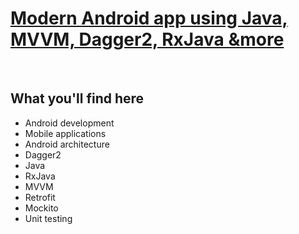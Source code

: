 <!-- #######  YAY, I AM THE SOURCE EDITOR! #########-->
<div class="course-overview--component-margin--1nlYK">
<div class="udlite-text-md course-lead--course-title--2LxK6" data-purpose="title">
<div class="top-container dark-background">
<div class="dark-background-inner-position-container">
<div class="">
<div class="course-landing-page__main-content dark-background-inner-text-container">
<div class="clp-component-render">
<div class="udlite-text-sm clp-lead">
<div class="clp-component-render">
<h1 class="udlite-heading-xl clp-lead__title clp-lead__title--small" data-purpose="lead-title"><a href="https://www.udemy.com/course/modernandroidappjava/">Modern Android app using Java, MVVM, Dagger2, RxJava &amp;more</a></h1>
</div>
</div>
</div>
</div>
<div class="ud-component--course-landing-page-udlite--sidebar-container-top-mark">&nbsp;</div>
</div>
</div>
</div>
<div class="bottom-container">
<div class="course-landing-page__main-content component-margin">
<div class="clp-component-render"><span id="objective" class="in-page-offset-anchor"></span>
<div class="clp-component-render">
<div class="ud-component--course-landing-page-udlite--whatwillyoulearn" data-component-props="{&quot;objectives&quot;:[&quot;Android development&quot;,&quot;Mobile applications&quot;,&quot;Android architecture&quot;,&quot;Dagger2&quot;,&quot;Java&quot;,&quot;RxJava&quot;,&quot;MVVM&quot;,&quot;Retrofit&quot;,&quot;Mockito&quot;,&quot;Unit testing&quot;]}">
<div class="what-you-will-learn--what-will-you-learn--mnJ5T">
<h2 class="udlite-heading-xl what-you-will-learn--title--hropy">What you'll find here</h2>
<div class="what-you-will-learn--content-spacing--3btHJ">
<ul class="unstyled-list udlite-block-list what-you-will-learn--objectives-list--2cWZN">
<li>
<div class="udlite-block-list-item udlite-block-list-item-small udlite-block-list-item-tight udlite-block-list-item-neutral udlite-text-sm" data-purpose="objective">
<div class="udlite-block-list-item-content"><span class="what-you-will-learn--objective-item--ECarc">Android development</span></div>
</div>
</li>
<li>
<div class="udlite-block-list-item udlite-block-list-item-small udlite-block-list-item-tight udlite-block-list-item-neutral udlite-text-sm" data-purpose="objective">
<div class="udlite-block-list-item-content"><span class="what-you-will-learn--objective-item--ECarc">Mobile applications</span></div>
</div>
</li>
<li>
<div class="udlite-block-list-item udlite-block-list-item-small udlite-block-list-item-tight udlite-block-list-item-neutral udlite-text-sm" data-purpose="objective">
<div class="udlite-block-list-item-content"><span class="what-you-will-learn--objective-item--ECarc">Android architecture</span></div>
</div>
</li>
<li>
<div class="udlite-block-list-item udlite-block-list-item-small udlite-block-list-item-tight udlite-block-list-item-neutral udlite-text-sm" data-purpose="objective">
<div class="udlite-block-list-item-content"><span class="what-you-will-learn--objective-item--ECarc">Dagger2</span></div>
</div>
</li>
<li>
<div class="udlite-block-list-item udlite-block-list-item-small udlite-block-list-item-tight udlite-block-list-item-neutral udlite-text-sm" data-purpose="objective">
<div class="udlite-block-list-item-content"><span class="what-you-will-learn--objective-item--ECarc">Java</span></div>
</div>
</li>
<li>
<div class="udlite-block-list-item udlite-block-list-item-small udlite-block-list-item-tight udlite-block-list-item-neutral udlite-text-sm" data-purpose="objective">
<div class="udlite-block-list-item-content"><span class="what-you-will-learn--objective-item--ECarc">RxJava</span></div>
</div>
</li>
<li>
<div class="udlite-block-list-item udlite-block-list-item-small udlite-block-list-item-tight udlite-block-list-item-neutral udlite-text-sm" data-purpose="objective">
<div class="udlite-block-list-item-content"><span class="what-you-will-learn--objective-item--ECarc">MVVM</span></div>
</div>
</li>
<li>
<div class="udlite-block-list-item udlite-block-list-item-small udlite-block-list-item-tight udlite-block-list-item-neutral udlite-text-sm" data-purpose="objective">
<div class="udlite-block-list-item-content"><span class="what-you-will-learn--objective-item--ECarc">Retrofit</span></div>
</div>
</li>
<li>
<div class="udlite-block-list-item udlite-block-list-item-small udlite-block-list-item-tight udlite-block-list-item-neutral udlite-text-sm" data-purpose="objective">
<div class="udlite-block-list-item-content"><span class="what-you-will-learn--objective-item--ECarc">Mockito</span></div>
</div>
</li>
<li>
<div class="udlite-block-list-item udlite-block-list-item-small udlite-block-list-item-tight udlite-block-list-item-neutral udlite-text-sm" data-purpose="objective">
<div class="udlite-block-list-item-content"><span class="what-you-will-learn--objective-item--ECarc">Unit testing</span></div>
</div>
</li>
</ul>
</div>
</div>
</div>
</div>
</div>
</div>
</div>
</div>
</div>
